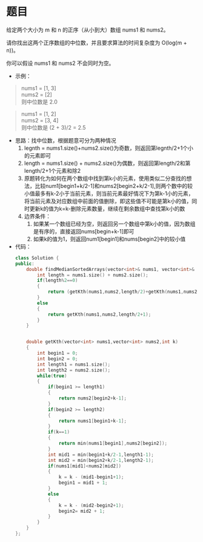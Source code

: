# 题目
给定两个大小为 m 和 n 的正序（从小到大）数组 nums1 和 nums2。

请你找出这两个正序数组的中位数，并且要求算法的时间复杂度为 O(log(m + n))。

你可以假设 nums1 和 nums2 不会同时为空。

* 示例：

>nums1 = [1, 3]<br>
nums2 = [2]<br>
则中位数是 2.0



>nums1 = [1, 2]<br>
nums2 = [3, 4]<br>
则中位数是 (2 + 3)/2 = 2.5


* 思路：找中位数，根据题意可分为两种情况
    1. legnth = nums1.size()+nums2.size()为奇数，则返回第legnth/2+1个小的元素即可
    2. length = nums1.size() + nums2.size()为偶数，则返回第length/2和第length/2+1个元素和除2
    3. 原题转化为如何在两个数组中找到第k小的元素，使用类似二分查找的想法，比较num1[begin1+k/2-1]和nums2[begin2+k/2-1],则两个数中的较小值最多有k-2小于当前元素，则当前元素最好情况下为第k-1小的元素，将当前元素及对应数组中前面的值删除，即这些值不可能是第k小的值，同时更新k的值为k=k-删除元素数量，继续在剩余数组中查找第k小的数
    4. 边界条件：
        1. 如果某一个数组已经为空，则返回另一个数组中第k小的值，因为数组是有序的，直接返回nums[begin+k-1]即可
        2. 如果k的值为1，则返回num1[begin1]和nums[begin2]中的较小值
* 代码：
    ```C++
    class Solution {
    public:
        double findMedianSortedArrays(vector<int>& nums1, vector<int>& nums2) {
            int length = nums1.size() + nums2.size();
            if(length%2==0)
            {
                return (getKth(nums1,nums2,length/2)+getKth(nums1,nums2,length/2+1))/2;
            }
            else
            {
                return getKth(nums1,nums2,length/2+1);
            }
        }


        double getKth(vector<int> nums1,vector<int> nums2,int k)
        {
            int begin1 = 0;
            int begin2 = 0;
            int length1 = nums1.size();
            int length2 = nums2.size();
            while(true)
            {
                if(begin1 >= length1)
                {
                    return nums2[begin2+k-1];
                }
                if(begin2 >= length2)
                {
                    return nums1[begin1+k-1];
                }
                if(k==1)
                {
                    return min(nums1[begin1],nums2[begin2]);
                }
                int mid1 = min(begin1+k/2-1,length1-1);
                int mid2 = min(begin2+k/2-1,length2-1);
                if(nums1[mid1]<nums2[mid2])
                {
                    k = k - (mid1-begin1+1);
                    begin1 = mid1 + 1;
                }
                else
                {
                    k = k - (mid2-begin2+1);
                    begin2= mid2 + 1;
                }
            }
        }
    };
    ```

